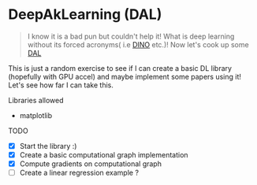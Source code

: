 # DeepAkLearning (DAL)
> I know it is a bad pun but couldn't help it! What is deep learning without its forced acronyms( i.e [DINO](https://arxiv.org/abs/2203.03605) etc.)! Now let's cook up some [DAL](https://en.wikipedia.org/wiki/Dal#Use)

This is just a random exercise to see if I can create a basic DL library (hopefully with GPU accel) and maybe implement some papers using it! Let's see how far I can take this.

Libraries allowed
* matplotlib

TODO
- [x] Start the library :)
- [x] Create a basic computational graph implementation
- [x] Compute gradients on computational graph
- [ ] Create a linear regression example ?
